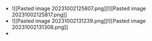 - ![[Pasted image 20231002125807.png]]![[Pasted image 20231002125817.png]]
- ![[Pasted image 20231002131239.png]]![[Pasted image 20231002131308.png]]
- 